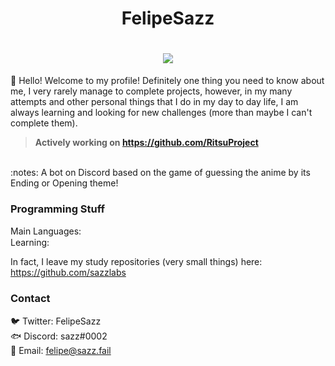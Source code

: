 <h1 align="center">
  FelipeSazz
</h1>

<h1 align="center">
<img src="https://github-readme-stats.vercel.app/api?username=Sazzo&theme=dark&show_icons=true">
</h1>

👋 Hello! Welcome to my profile! Definitely one thing you need to know about me, I very rarely manage to complete projects, however, in my many attempts and other personal things that I do in my day to day life, I am always learning and looking for new challenges (more than maybe I can't complete them).

> **Actively working on https://github.com/RitsuProject**
<br>
:notes: A bot on Discord based on the game of guessing the anime by its Ending or Opening theme!

### Programming Stuff
Main Languages: <img src="https://upload.wikimedia.org/wikipedia/commons/thumb/9/99/Unofficial_JavaScript_logo_2.svg/1200px-Unofficial_JavaScript_logo_2.svg.png" width=15px height=15px >
<br>
Learning: <img src="https://www.cbronline.com/wp-content/uploads/2018/12/kotlin.png" width=15px height=15px>

In fact, I leave my study repositories (very small things) here: https://github.com/sazzlabs

### Contact
🐦 Twitter: FelipeSazz
<br>
🐟 Discord: sazz#0002
<br>
📩 Email: felipe@sazz.fail
